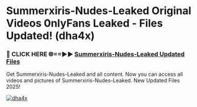 # Summerxiris-Nudes-Leaked Original Videos 0nlyFans Leaked - Files Updated! (dha4x)

<h3>🔴 CLICK HERE 🌐==►► <a href="https://tinyurl.com/4mcuefdz" rel="nofollow">Summerxiris-Nudes-Leaked Updated Files</a></h3>

Get Summerxiris-Nudes-Leaked and all content. Now you can access all videos and pictures of Summerxiris-Nudes-Leaked. New Updated Files 2025!

[![dha4x](https://i.imgur.com/StAQSOY.gif)](https://tinyurl.com/4mcuefdz)
